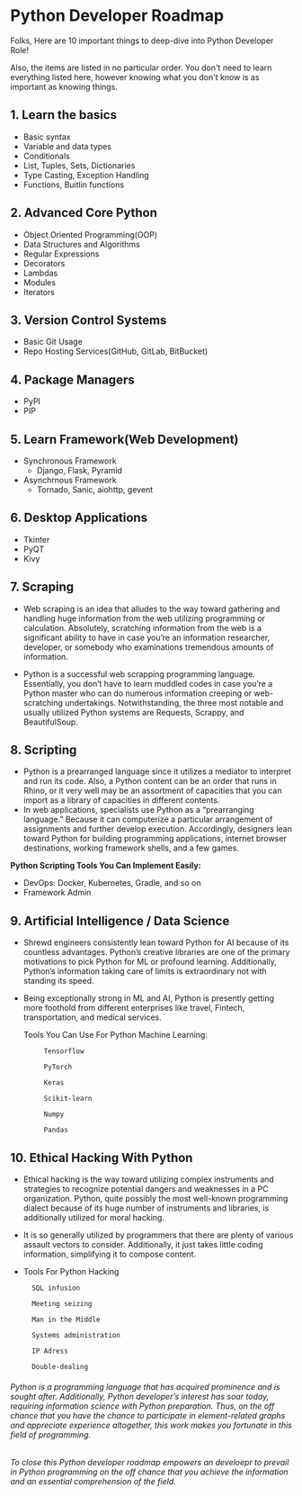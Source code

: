 
# Python Developer Roadmap

Folks, Here are 10 important things to deep-dive into Python Developer Role!

Also, the items are listed in no particular order. You don't need to learn everything listed here, however knowing what you don't know is as important as knowing things.

## **1. Learn the basics**
  * Basic syntax
  * Variable and data types
  * Conditionals
  * List, Tuples, Sets, Dictionaries
  * Type Casting, Exception Handling
  * Functions, Buitlin functions
 
 ## **2. Advanced Core Python**
  * Object Oriented Programming(OOP)
  * Data Structures and Algorithms
  * Regular Expressions
  * Decorators
  * Lambdas
  * Modules
  * Iterators
  
## **3. Version Control Systems**
   * Basic Git Usage
   * Repo Hosting Services(GitHub, GitLab, BitBucket)

## **4. Package Managers**
 * PyPI
 * PIP

## **5. Learn Framework(Web Development)**
   -  Synchronous Framework
         - Django, Flask, Pyramid
   -  Asynchrnous Framework
         - Tornado, Sanic, aiohttp, gevent
         
 ## **6. Desktop Applications**
   * Tkinter
   * PyQT
   * Kivy
 
## **7. Scraping**
   - Web scraping is an idea that alludes to the way toward gathering and handling huge information from the web utilizing programming or calculation. Absolutely, scratching information from the web is a significant ability to have in case you’re an information researcher, developer, or somebody who examinations tremendous amounts of information. 

   - Python is a successful web scrapping programming language. Essentially, you don’t have to learn muddled codes in case you’re a Python master who can do numerous information creeping or web-scratching undertakings. Notwithstanding, the three most notable and usually utilized Python systems are Requests, Scrappy, and BeautifulSoup. 
   
## **8. Scripting**
   - Python is a prearranged language since it utilizes a mediator to interpret and run its code. Also, a Python content can be an order that runs in Rhino, or it very well may be an assortment of capacities that you can import as a library of capacities in different contents. 
   - In web applications, specialists use Python as a “prearranging language.” Because it can computerize a particular arrangement of assignments and further develop execution. Accordingly, designers lean toward Python for building programming applications, internet browser destinations, working framework shells, and a few games. 

**Python Scripting Tools You Can Implement Easily:**
   - DevOps: Docker, Kubernetes, Gradle, and so on 
   - Framework Admin


## 9. Artificial Intelligence / Data Science

  - Shrewd engineers consistently lean toward Python for AI because of its countless advantages. Python’s creative libraries are one of the primary motivations to pick Python for ML or profound learning. Additionally, Python’s information taking care of limits is extraordinary not with standing its speed. 

- Being exceptionally strong in ML and AI, Python is presently getting more foothold from different enterprises like travel, Fintech, transportation, and medical services. 

  Tools You Can Use For Python Machine Learning: 

           Tensorflow

           PyTorch

           Keras

           Scikit-learn

           Numpy

           Pandas

  
## 10. Ethical Hacking With Python
  - Ethical hacking is the way toward utilizing complex instruments and strategies to recognize potential dangers and weaknesses in a PC organization. Python, quite possibly the most well-known programming dialect because of its huge number of instruments and libraries, is additionally utilized for moral hacking. 

  - It is so generally utilized by programmers that there are plenty of various assault vectors to consider. Additionally, it just takes little coding information, simplifying it to compose content. 

  - Tools  For Python Hacking 

          SQL infusion 

          Meeting seizing 

          Man in the Middle 

          Systems administration 

          IP Adress 

          Double-dealing 


###### Python is a programming language that has acquired prominence and is sought after. Additionally, Python developer’s interest has soar today, requiring information science with Python preparation. Thus, on the off chance that you have the chance to participate in element-related graphs and appreciate experience altogether, this work makes you fortunate in this field of programming. 

###### To close this Python developer roadmap empowers an develoepr to prevail in Python programming on the off chance that you achieve the information and an essential comprehension of the field.
